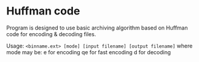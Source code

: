 Huffman code
===================

Program is designed to use basic archiving algorithm based on Huffman code for encoding & decoding files.

Usage: `<binname.ext> [mode] [input filename] [output filename]`
where mode may be:
                e for encoding
                qe for fast encoding
                d for decoding
